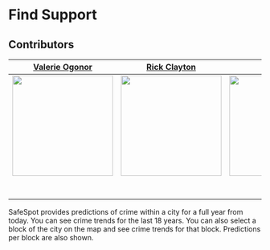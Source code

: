 # Find Support
## Contributors

|                                       [Valerie Ogonor](github.com/valogonor)               |                                       [Rick Clayton](github.com/rick1270)                              |                                       [Zarrina](github.com/zarrinan) |
| :-----------------------------------------------------------------------------------------------------------: | :-----------------------------------------------------------------------------------------------------------: | :-----------------------------------------------------------------------------------------------------------: |
|                      [<img src="insert src here" width = "200" />](https://github.com/)           |                      [<img src="insert src here" width = "200" />](https://github.com/)                |                      [<img src="insert src here" width = "200" />](https://github.com/) |
|                 [<img src="https://github.com/favicon.ico" width="15"> ](https://github.com/samirgadkari)     |            [<img src="https://github.com/favicon.ico" width="15"> ](https://github.com/brit228)      |           [<img src="https://github.com/favicon.ico" width="15"> ](https://github.com/albert-h-wong) |
| [ <img src="https://static.licdn.com/sc/h/al2o9zrvru7aqj8e1x2rzsrca" width="15"> ](https://www.linkedin.com/in/1samir) | [ <img src="https://static.licdn.com/sc/h/al2o9zrvru7aqj8e1x2rzsrca" width="15"> ](https://www.linkedin.com/in/michaelpbeck) | [ <img src="https://static.licdn.com/sc/h/al2o9zrvru7aqj8e1x2rzsrca" width="15"> ](https://www.linkedin.com/in/albert-wong-53b49a23/) |


SafeSpot provides predictions of crime within a city for a full year from today. You can see crime trends for the last 18 years. You can also select a block of the city on the map and see crime trends for that block. Predictions per block are also shown.
